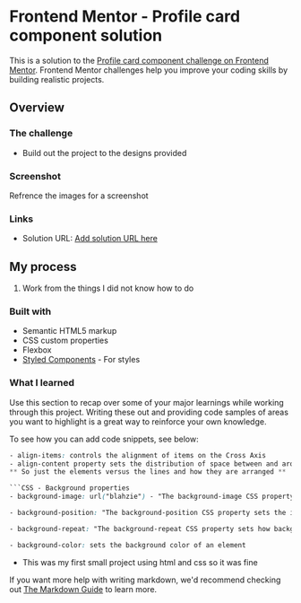 # Frontend Mentor - Profile card component solution

This is a solution to the [Profile card component challenge on Frontend Mentor](https://www.frontendmentor.io/challenges/profile-card-component-cfArpWshJ). Frontend Mentor challenges help you improve your coding skills by building realistic projects. 

## Overview

### The challenge

- Build out the project to the designs provided

### Screenshot
Refrence the images for a screenshot

### Links

- Solution URL: [Add solution URL here](https://github.com/keeks05/profilecard.git)


## My process
1. Work from the things I did not know how to do

### Built with

- Semantic HTML5 markup
- CSS custom properties
- Flexbox
- [Styled Components](https://styled-components.com/) - For styles


### What I learned

Use this section to recap over some of your major learnings while working through this project. Writing these out and providing code samples of areas you want to highlight is a great way to reinforce your own knowledge.

To see how you can add code snippets, see below:

```CSS - Flex
- align-items: controls the alignment of items on the Cross Axis
- align-content property sets the distribution of space between and around content itemss along the cross-axis
** So just the elements versus the lines and how they are arranged ** ' ```

```CSS - Background properties
- background-image: url("blahzie") - "The background-image CSS property sets one or more background images on an element"

- background-position: "The background-position CSS property sets the initial position for each background image. The position is relative to the position layer set by background-origin"

- background-repeat: "The background-repeat CSS property sets how background images are repeated"

- background-color: sets the background color of an element

```
- This was my first small project using html and css so it was fine 


If you want more help with writing markdown, we'd recommend checking out [The Markdown Guide](https://www.markdownguide.org/) to learn more.


